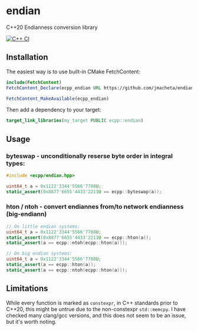 # endian
C++20 Endianness conversion library

[![C++ CI](https://github.com/jmacheta/endian/actions/workflows/test_action.yml/badge.svg)](https://github.com/jmacheta/endian/actions/workflows/test_action.yml)


## Installation

The easiest way is to use built-in CMake FetchContent:

```cmake
include(FetchContent)
FetchContent_Declare(ecpp_endian URL https://github.com/jmacheta/endian/tarball/latest)

FetchContent_MakeAvailable(ecpp_endian)
```

Then add a dependency to your target:

```cmake
target_link_libraries(my_target PUBLIC ecpp::endian)
```

## Usage
### byteswap - unconditionally reserse byte order in integral types:
```cpp
#include <ecpp/endian.hpp>

uint64_t a = 0x1122'3344'5566'7788U;
static_assert(0x8877'6655'4433'2211U == ecpp::byteswap(a));

```

### hton / ntoh - convert endiannes from/to network endianness (big-endiann)
```cpp
// On little endian systems:
uint64_t a = 0x1122'3344'5566'7788U;
static_assert(0x8877'6655'4433'2211U == ecpp::hton(a));
static_assert(a == ecpp::ntoh(ecpp::hton(a)));

// On big endian systems:
uint64_t a = 0x1122'3344'5566'7788U;
static_assert(a == ecpp::hton(a));
static_assert(a == ecpp::ntoh(ecpp::hton(a)));
```
## Limitations
While every function is marked as `constexpr`, in C++ standards prior to C++20, this might be untrue due to the non-constexpr `std::memcpy`. I have checked many clang/gcc versions, and this does not seem to be an issue, but it's worth noting.